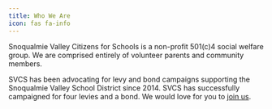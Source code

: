 ```yaml
---
title: Who We Are
icon: fas fa-info
---
```

Snoqualmie Valley Citizens for Schools is a non-profit 501(c)4 social welfare group. We are comprised entirely of volunteer parents and community members.

SVCS has been advocating for levy and bond campaigns supporting the Snoqualmie Valley School District since 2014. SVCS has successfully campaigned for four levies and a bond. We would love for you to [join us](/volunteer).
